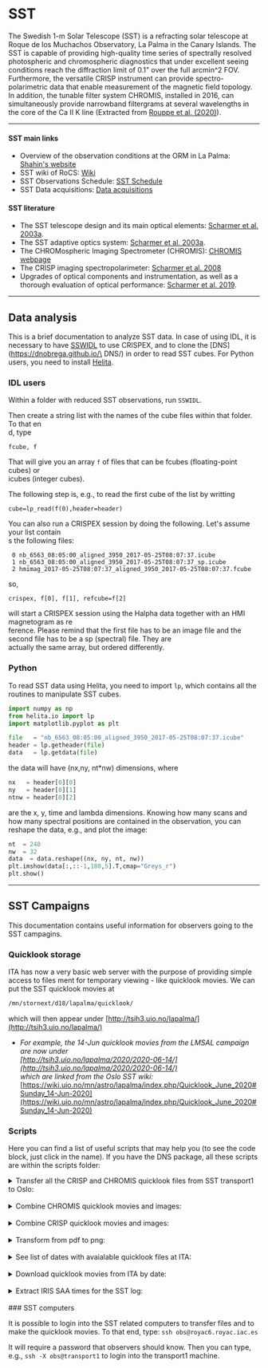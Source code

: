 # SST

The Swedish 1-m Solar Telescope (SST) is a refracting solar telescope at Roque de los Muchachos Observatory, La Palma in the Canary Islands.
The SST is capable of providing high-quality time series of spectrally resolved photospheric and chromospheric diagnostics that under excellent seeing conditions reach the diffraction limit of 0.1" over the full arcmin^2 FOV. Furthermore, the versatile CRISP instrument can provide spectro-polarimetric data that enable measurement of the magnetic field topology. In addition, the tunable filter system CHROMIS, installed in 2016, can simultaneously provide narrowband filtergrams at several wavelengths in the core of the Ca II K line (Extracted from [Rouppe et al. (2020)](https://ui.adsabs.harvard.edu/abs/2020A%26A...641A.146R/abstract)).

___
#### SST main links

- Overview of the observation conditions at the ORM in La Palma: [Shahin's website](https://shahin.website/sst/)
- SST wiki of RoCS: [Wiki](https://wiki.uio.no/mn/astro/lapalma/)
- SST Observations Schedule: [SST Schedule](https://dubshen.astro.su.se/wiki/index.php/Observations_schedule_2021)
- SST Data acquisitions: [Data acquisitions](https://dubshen.astro.su.se/wiki/index.php/Data_acquisitions)

#### SST literature

- The SST telescope design and its main optical elements: [Scharmer et al. 2003a](https://ui.adsabs.harvard.edu/abs/2003SPIE.4853..341S/abstract).
- The SST adaptive optics system: [Scharmer et al. 2003a](https://ui.adsabs.harvard.edu/abs/2003SPIE.4853..370S/abstract).
- The CHROMospheric Imaging Spectrometer (CHROMIS): [CHROMIS webpage](https://dubshen.astro.su.se/wiki/index.php/CHROMIS) 
- The CRISP imaging spectropolarimeter: [Scharmer et al. 2008](https://ui.adsabs.harvard.edu/abs/2008ApJ...689L..69S/abstract)
- Upgrades of optical components and instrumentation, as well as a thorough evaluation of optical performance: [Scharmer et al. 2019](https://ui.adsabs.harvard.edu/abs/2019A%26A...626A..55S/abstract).

___
## Data analysis

This is a brief documentation to analyze SST data. In case of using IDL, it is necessary to have [SSWIDL](https://dnobrega.github.io/DNS/idl/#sswidl) to use CRISPEX, and to clone the [DNS](https://dnobrega.github.io/\
DNS/) in order to read SST cubes. For Python users, you need
to install [Helita](https://dnobrega.github.io/DNS/python/#helita).

### IDL users

Within a folder with reduced SST observations, run ```SSWIDL```.

Then create a string list with the names of the cube files within that folder. To that en\
d, type
``` IDL
fcube, f
```

That will give you an array ```f``` of files that can be fcubes (floating-point cubes) or\
 icubes (integer cubes).

The following step is, e.g., to read the first cube of the list by writting
``` IDL
cube=lp_read(f(0),header=header)
```
You can also run a CRISPEX session by doing the following. Let's assume your list contain\
s the following files:
``` IDL
 0 nb_6563_08:05:00_aligned_3950_2017-05-25T08:07:37.icube
 1 nb_6563_08:05:00_aligned_3950_2017-05-25T08:07:37_sp.icube
 2 hmimag_2017-05-25T08:07:37_aligned_3950_2017-05-25T08:07:37.fcube
```
so,
``` IDL
crispex, f[0], f[1], refcube=f[2]
```
will start a CRISPEX session using the Halpha data together with an HMI magnetogram as re\
ference. Please remind that the first
file has to be an image file and the second file has to be a sp (spectral) file. They are\
 actually the same array, but
ordered differently.

### Python

To read SST data using Helita, you need to import ```lp```, which contains
all the routines to manipulate SST cubes. 

```python
import numpy as np
from helita.io import lp
import matplotlib.pyplot as plt

file   = "nb_6563_08:05:00_aligned_3950_2017-05-25T08:07:37.icube"
header = lp.getheader(file)
data   = lp.getdata(file)
```
the data will have (nx,ny, nt*nw) dimensions, where 
```python
nx   = header[0][0]
ny   = header[0][1]
ntnw = header[0][2]
```
are the x, y, time and lambda dimensions. Knowing how many scans and
how many spectral positions are contained in the observation, you
can reshape the data, e.g., and plot the image:
```python
nt  = 240
nw  = 32
data  = data.reshape((nx, ny, nt, nw))
plt.imshow(data[:,::-1,180,5].T,cmap="Greys_r")
plt.show()
```

___
## SST Campaigns

This documentation contains useful information for observers going to the SST campagins. 

### Quicklook storage

ITA has now a very basic web server with the purpose of providing simple access to files ment for temporary viewing - like quicklook movies. 
We can put the SST quicklook movies at 

```bash
/mn/stornext/d18/lapalma/quicklook/
```

which will then appear under [http://tsih3.uio.no/lapalma/](http://tsih3.uio.no/lapalma/)

 -  _For example, the 14-Jun quicklook movies from the LMSAL campaign are now under     
 [http://tsih3.uio.no/lapalma/2020/2020-06-14/](http://tsih3.uio.no/lapalma/2020/2020-06-14/)   
 which are linked from the Oslo SST wiki:_ 
 [https://wiki.uio.no/mn/astro/lapalma/index.php/Quicklook_June_2020#Sunday_14-Jun-2020](https://wiki.uio.no/mn/astro/lapalma/index.php/Quicklook_June_2020#Sunday_14-Jun-2020)
 
### Scripts

Here you can find a list of useful scripts that may help you (to see the code block, just click in the name). If you have the DNS package, all these scripts are within the scripts folder:

<details>
 <summary>Transfer all the CRISP and CHROMIS quicklook files from SST transport1 to Oslo: </summary>
 <p>
 
 ```bash
 #!/bin/bash

 #------------------------------------------------------------------------------------------
 # DATE
 default_date=`date +"%Y.%m.%d"`
 read -p "Enter date with format YYYY.MM.DD ($default_date): " userdate
 : "${userdate:=$default_date}"
 year=${userdate:0:4}
 month=${userdate:5:2}
 day=${userdate:8:2}
 #------------------------------------------------------------------------------------------

 #------------------------------------------------------------------------------------------
 # LOCATION OF THE QUICKLOOK MOVIES
 crisp_folder="/scratch/obs/$userdate/CRISP/quicklook/"
 chromis_folder="/scratch/obs/$userdate/CHROMIS/quicklook/"
 echo "Preparing to transfer quicklook files from the following folders: "
 echo $crisp_folder
 echo $chromis_folder
 #------------------------------------------------------------------------------------------

 #------------------------------------------------------------------------------------------
 # OSLO DESTINATION
 default_folder="/mn/stornext/d18/lapalma/quicklook/$year/$year-$month-$day/"
 read -p "Enter destination at ITA ($default_folder): " ita_folder
 : "${ita_folder:=$default_folder}"
 #------------------------------------------------------------------------------------------

 #------------------------------------------------------------------------------------------
 # OSLO USER
 default_user=desiveri
 read -p "Enter your UiO username ($default_user): " username
 : "${username:=$default_user}"
 #------------------------------------------------------------------------------------------

 #------------------------------------------------------------------------------------------
 # RSYNC TO OSLO
 rsync -avzP \
       --prune-empty-dirs \
       $crisp_folder $chromis_folder \
       --rsync-path="mkdir -p $ita_folder && rsync" \
       $username@tsih.uio.no:$ita_folder
 #------------------------------------------------------------------------------------------
 ```
 </p>
</details> 
<br/>
<details>
 <summary>Combine CHROMIS quicklook movies and images:</summary>
 <p>
 
 ```bash
 #!/bin/bash
 quickfile1=$1
 quickfile2=$2
 image_format=.jpg
 movie_format=.mov
 	
 temp=*$quickfile1*$image_format
 header=$( echo $temp | sed -e 's/\(quick_...................\).*/\1/')
 image=$header"${jj//:}"$image_format 
 movie=$header"${jj//:}"$movie_format
 ysize=$(ffprobe -v error -select_streams v:0 -show_entries stream=height -of csv=s=x:p=0 *$quickfile1*$image_format)
 
 echo "---------------------------------------------------------------------"
 echo "Creating $image"
 ffmpeg -i *$quickfile1*$image_format -i \
           *$quickfile2*$image_format    \
	   -q:v 1 -filter_complex vstack=inputs=2 $image \
    -hide_banner -loglevel error
 echo "---------------------------------------------------------------------"
 echo "Creating $movie"
 ffmpeg -i *$quickfile1*$movie_format -i \
           *$quickfile2*$movie_format    \
           -filter_complex vstack=inputs=2 \
           $movie \
    -hide_banner -loglevel error
 ```
 </p>
</details> 
<br/>
<details>
 <summary>Combine CRISP quicklook movies and images:</summary>
 <p>

 ```bash
 #!/bin/bash
 quickfile1=$1
 quickfile2=$2
 quickfile3=$3
 image_format=.jpg
 movie_format=.mov

 temp=*$quickfile1*$image_format
 header=$( echo $temp | sed -e 's/\(quick_...................\).*/\1/')
 image=$header"${jj//:}"$image_format 
 movie=$header"${jj//:}"$movie_format
 echo "---------------------------------------------------------------------"
 echo "Creating $image"
 ffmpeg -i *$quickfile1*$image_format -i \
           *$quickfile2*$image_format -i \
           *$quickfile3*$image_format      \
           -q:v 1 -filter_complex hstack=inputs=3 $image \
    -hide_banner -loglevel error
 echo "---------------------------------------------------------------------"
 echo "Creating $movie"
 ffmpeg -i *$quickfile1*$movie_format -i \
           *$quickfile2*$movie_format -i \
           *$quickfile3*$movie_format      \
           -filter_complex hstack=inputs=3 $movie \
    -hide_banner -loglevel error
 ```
 </p>
</details> 
<br/>  
<details>
 <summary>Transform from pdf to png:</summary>
 <p>

 To use this script is necessary to install 
```bash
 brew install poppler 
``` 
which contains the main command to use (pdftoppm). Note that the instalation takes a while. After that, you can use the following script which will transform all the pdf file in the folder and subfolders to png files.
  
 ```bash
 #!/bin/bash

 echo "-------------------------------------------------"
 echo "Transforming from pdf to png the following files:"
 filelist=`find . -type f -name '*.pdf'`
 for ii in ${filelist}; do
     echo $ii
     pdftoppm $ii $ii -png
 done
 ```
 </p>
</details> 
<br/>  

<details>
 <summary>See list of dates with avaialable quicklook files at ITA:</summary>
 <p>
  
 ```bash
 #!/bin/bash                                                                                                                    
 for year in $(curl -s http://tsih3.uio.no/lapalma/ |
                   grep '\[DIR\]' |
                   sed 's/.*href="//' |
                   sed 's/".*//'
              ); do
     echo "---------------------------"
     echo $year
     echo "---------------------------"
     for date in $(curl -s http://tsih3.uio.no/lapalma/$year |
                       grep '\[DIR\]' |
                       sed 's/.*href="//' |
                       sed 's/".*//'); do
         echo $date
     done
 done
 ```
  
 </p>
</details> 
<br/>
<details>
 <summary>Download quicklook movies from ITA by date:</summary>
 <p>


 ```bash
 #!/bin/bash
 web="http://tsih3.uio.no/lapalma/"
 input=$1

 if [ ${#input} -eq 0 ]
 then
     folder=$web
     read -p "Do you want to download all the available movies from "$folder" [y/n]: " yn
     case $yn in
  [Yy]* ) wget -c -r -l 3 -q --show-progress --cut-dirs=1 -nH --no-parent --reject="index.html*" $folder;;
  [Nn]* ) break;;
     esac			
 fi

 if [ ${#input} -eq 4 ]
 then
     folder=$web$input"/"
     wget -c -r -l 2 -q --show-progress --cut-dirs=1 -nH --no-parent --reject="index.html*" $folder
 fi

 if [ ${#input} -eq 7 ]
 then
     temp=(${input//-/ })
     year=${temp[0]}
     folder=$web$year"/"
     echo $folder
     echo  ${input}*
     for date in $(curl -s $folder |
                       grep '\[DIR\]' |
                       sed 's/.*href="//' |
                       sed 's/".*//'); do
  if [[ "$date" == "$input"* ]]; then
      echo $date
      wget -c -r -l 2 -q --show-progress --cut-dirs=1 -nH --no-parent --reject="index.html*" $folder"/"$date
  fi
     done
 fi

 if [ ${#input} -eq 10 ]
 then
     temp=(${input//-/ })
     year=${temp[0]}
     folder=$web$year"/"$input"/"
     wget -c -r -l 2 -q --show-progress --cut-dirs=1 -nH --no-parent --reject="index.html*" $folder
 fi
 ```

 </p>
</details> 
<br/>
<details>
 <summary>Extract IRIS SAA times for the SST log:</summary>
 <p>

 This scripts extracts the IRIS SAA times and copy them in your clipboard on MacOs systems.
 ```bash
 curl -s $1 | grep SAAI | awk '{print $2}' | sed -e 's/\(:..\).*/\1/' > saai.txt
 curl -s $1 | grep SAAO | awk '{print $2}' | sed 's/\(:..\).*/\1/'  > saao.txt
 paste -d "~" saai.txt saao.txt | sed 's/~/ - /' | pbcopy -selection c
 rm saai.txt
 rm saao.txt
 ```
 The input of the script for a given day can be found within TIM in the following webpage (Please note that for weekends, the TIM link will provide the SAA dates for Saturday, Sunday and Monday):
 [IRIS_SAA](https://iris.lmsal.com/health-safety/timeline/)

 For Linux, if you have X installed you may define an equivalent to pbcopy from MacOS in this way :
 ```bash
 alias pbcopy='xsel --clipboard --input'
 alias pbpaste='xsel --clipboard --output'
 ```
 or with xclip:
 ```bash
 alias pbcopy='xclip -selection clipboard'
 alias pbpaste='xclip -selection clipboard -o'
 ```
 </p>
</details> 

<br/>
### SST computers

It is possible to login into the SST related computers to transfer files and to make the
quicklook movies. To that end, type:
``` ssh obs@royac6.royac.iac.es ```

It will require a password that observers should know. Then you can type, e.g., ``` ssh -X obs@transport1 ``` to login into the transport1 machine.